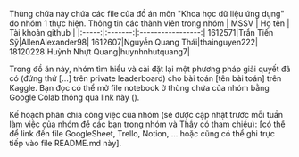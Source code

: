 Thùng chứa này chứa các file của đồ án môn "Khoa học dữ liệu ứng dụng" do nhóm 1 thực hiện. 
Thông tin các thành viên trong nhóm 
| MSSV  | Họ tên  | Tài khoản github  |
|:-----:|:-------:|:-----------------:|
1612571|Trần Tiến Sỹ|AllenAlexander98|
1612607|Nguyễn Quang Thái|thainguyen222|
18120228|Huỳnh Nhựt Quang|huynhnhutquang7|

Trong đồ án này, nhóm tìm hiểu và cài đặt lại một phương pháp giải quyết đã có (đứng thứ [...] trên private leaderboard) cho bài toán [tên bài toán] trên Kaggle. Bạn đọc có thể mở file notebook ở thùng chứa của nhóm bằng Google Colab thông qua link này ().

Kế hoạch phân chia công việc của nhóm (sẽ được cập nhật trước mỗi tuần làm việc của nhóm để các bạn trong nhóm và Thầy có tham chiếu): [có thể để link đến file GoogleSheet, Trello, Notion, ... hoặc cũng có thể ghi trực tiếp vào file README.md này].


